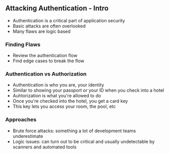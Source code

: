 ## Attacking Authentication - Intro
- Authentication is a critical part of application security
- Basic attacks are often overlooked
- Many flaws are logic based

### Finding Flaws
- Review the authentication flow
- Find edge cases to break the flow

### Authentication vs Authorization
- Authentication is who you are, your identity
- Similar to showing your passport or your ID when you check into a hotel
- Auhtorization is what you're allowed to do
- Once you're checked into the hotel, you get a card key
- This key lets you access your room, the pool, etc

### Approaches
- Brute force attacks: something a lot of development teams underestimate
- Logic issues: can turn out to be critical and usually undetectable by scanners and automated tools
